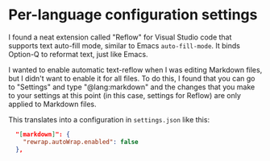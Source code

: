 # Per-language configuration settings

I found a neat extension called "Reflow" for Visual Studio code that supports
text auto-fill mode, similar to Emacs `auto-fill-mode`.  It binds Option-Q to
reformat text, just like Emacs.

I wanted to enable automatic text-reflow when I was editing Markdown files, but
I didn't want to enable it for all files.  To do this, I found that you can go
to "Settings" and type "@lang:markdown" and the changes that you make to your
settings at this point (in this case, settings for Reflow) are only applied to
Markdown files.

This translates into a configuration in `settings.json` like this:

```json
  "[markdown]": {
    "rewrap.autoWrap.enabled": false
  },
```
